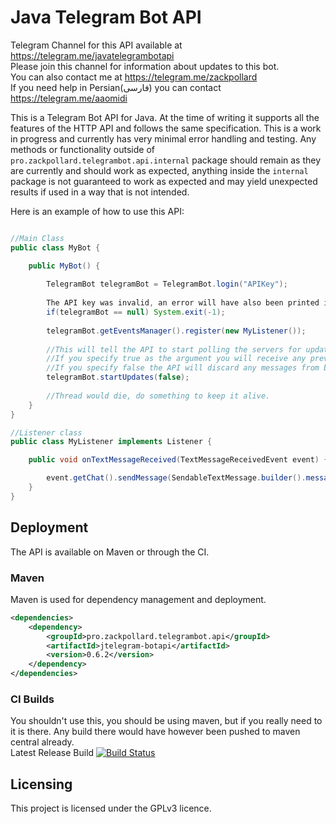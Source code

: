 # Java Telegram Bot API

Telegram Channel for this API available at https://telegram.me/javatelegrambotapi   
Please join this channel for information about updates to this bot.   
You can also contact me at https://telegram.me/zackpollard   
If you need help in Persian(فارسی) you can contact https://telegram.me/aaomidi

This is a Telegram Bot API for Java. At the time of writing it supports all the features of the HTTP API and follows the same specification. This is a work in progress and currently has very minimal error handling and testing. Any methods or functionality outside of `pro.zackpollard.telegrambot.api.internal` package should remain as they are currently and should work as expected, anything inside the `internal` package is not guaranteed to work as expected and may yield unexpected results if used in a way that is not intended.

Here is an example of how to use this API:

```java

//Main Class
public class MyBot {

    public MyBot() {
    
        TelegramBot telegramBot = TelegramBot.login("APIKey");
       
        The API key was invalid, an error will have also been printed into the console.
        if(telegramBot == null) System.exit(-1);
        
        telegramBot.getEventsManager().register(new MyListener());
        
        //This will tell the API to start polling the servers for updates
        //If you specify true as the argument you will receive any previous messages before the bot started.
        //If you specify false the API will discard any messages from before the bot was started.
        telegramBot.startUpdates(false);
        
        //Thread would die, do something to keep it alive.
    }
}

//Listener class
public class MyListener implements Listener {

    public void onTextMessageReceived(TextMessageReceivedEvent event) {

        event.getChat().sendMessage(SendableTextMessage.builder().message("You sent me a text based message!").replyTo(event.getMessage()).build(), telegramBot);
    }
}
```
## Deployment

The API is available on Maven or through the CI.
### Maven
Maven is used for dependency management and deployment.
```xml
<dependencies>
    <dependency>
        <groupId>pro.zackpollard.telegrambot.api</groupId>
        <artifactId>jtelegram-botapi</artifactId>
        <version>0.6.2</version>
    </dependency>
</dependencies>
```
### CI Builds
You shouldn't use this, you should be using maven, but if you really need to it is there. Any build there would have however been pushed to maven central already.   
Latest Release Build [![Build Status](http://ci.zackpollard.pro/job/JavaTelegramBot-API/badge/icon)](http://ci.zackpollard.pro/job/JavaTelegramBot-API/)

## Licensing

This project is licensed under the GPLv3 licence.
